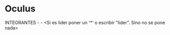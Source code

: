 # Oculus
<Seccion de laboratorio>

INTEGRANTES
<nombre> - <login> - <Si es lider poner un '*' o escribir "lider". Sino no se pone nada>
